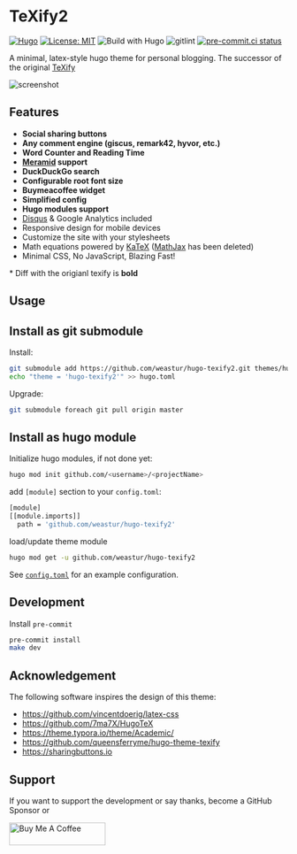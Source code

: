 # TeXify2

[![Hugo](https://img.shields.io/badge/hugo-0.113-blue.svg)](https://gohugo.io)
[![License: MIT](https://img.shields.io/badge/License-MIT-blue.svg)](LICENSE)
![Build with Hugo](https://github.com/weastur/hugo-texify2/workflows/Build%20with%20Hugo/badge.svg)
![gitlint](https://github.com/weastur/hugo-texify2/workflows/gitlint/badge.svg)
[![pre-commit.ci status](https://results.pre-commit.ci/badge/github/weastur/hugo-texify2/master.svg)](https://results.pre-commit.ci/latest/github/weastur/hugo-texify2/master)

A minimal, latex-style hugo theme for personal blogging.
The successor of the original [TeXify](https://github.com/queensferryme/hugo-theme-texify)

![screenshot](https://raw.githubusercontent.com/weastur/hugo-texify2/master/images/screenshot.png)

## Features

- **Social sharing buttons**
- **Any comment engine (giscus, remark42, hyvor, etc.)**
- **Word Counter and Reading Time**
- **[Meramid](https://mermaid.js.org) support**
- **DuckDuckGo search**
- **Configurable root font size**
- **Buymeacoffee widget**
- **Simplified config**
- **Hugo modules support**
- [Disqus](https://disqus.com/) & Google Analytics included
- Responsive design for mobile devices
- Customize the site with your stylesheets
- Math equations powered by [KaTeX](https://katex.org/)
([MathJax](https://www.mathjax.org/) has been deleted)
- Minimal CSS, No JavaScript, Blazing Fast!

\* Diff with the origianl texify is **bold**

## Usage

## Install as git submodule

Install:

```bash
git submodule add https://github.com/weastur/hugo-texify2.git themes/hugo-texify2
echo "theme = 'hugo-texify2'" >> hugo.toml
```

Upgrade:

```bash
git submodule foreach git pull origin master
```

## Install as hugo module

Initialize hugo modules, if not done yet:

```bash
hugo mod init github.com/<username>/<projectName>
```

add `[module]` section to your `config.toml`:

```bash
[module]
[[module.imports]]
  path = 'github.com/weastur/hugo-texify2'
```

load/update theme module

```bash
hugo mod get -u github.com/weastur/hugo-texify2
```

See [`config.toml`](https://github.com/weastur/hugo-texify2/blob/master/config.toml)
for an example configuration.

## Development

Install `pre-commit`

```bash
pre-commit install
make dev
```

## Acknowledgement

The following software inspires the design of this theme:

- <https://github.com/vincentdoerig/latex-css>
- <https://github.com/7ma7X/HugoTeX>
- <https://theme.typora.io/theme/Academic/>
- <https://github.com/queensferryme/hugo-theme-texify>
- <https://sharingbuttons.io>

## Support

If you want to support the development or say thanks, become a GitHub Sponsor or

<a href="https://www.buymeacoffee.com/weastur" target="_blank">
<img src="https://cdn.buymeacoffee.com/buttons/default-orange.png"
    alt="Buy Me A Coffee"
    height="41"
    width="174">
</a>
